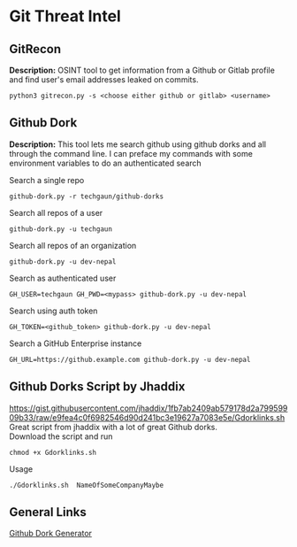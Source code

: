 # Git Threat Intel

## GitRecon

**Description:** OSINT tool to get information from a Github or Gitlab profile and find user's email addresses leaked on commits.
```
python3 gitrecon.py -s <choose either github or gitlab> <username> 
```

## Github Dork

**Description:** This tool lets me search github using github dorks and all through the command line. I can preface my commands with some environment variables to do an authenticated search

Search a single repo
```
github-dork.py -r techgaun/github-dorks
```

Search all repos of a user
```
github-dork.py -u techgaun
```

Search all repos of an organization
```
github-dork.py -u dev-nepal
```

Search as authenticated user
```
GH_USER=techgaun GH_PWD=<mypass> github-dork.py -u dev-nepal
```

Search using auth token
```
GH_TOKEN=<github_token> github-dork.py -u dev-nepal
```

Search a GitHub Enterprise instance
```
GH_URL=https://github.example.com github-dork.py -u dev-nepal
```
## Github Dorks Script by Jhaddix
https://gist.githubusercontent.com/jhaddix/1fb7ab2409ab579178d2a79959909b33/raw/e9fea4c0f6982546d90d241bc3e19627a7083e5e/Gdorklinks.sh \
Great script from jhaddix with a lot of great Github dorks. \
Download the script and run 
```
chmod +x Gdorklinks.sh
```
Usage
```
./Gdorklinks.sh  NameOfSomeCompanyMaybe
```

## General Links
[Github Dork Generator](https://github-dorks.vercel.app)

